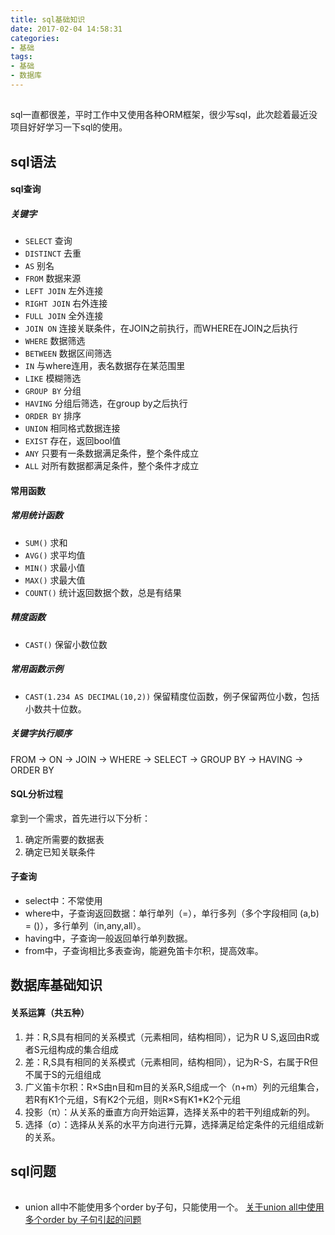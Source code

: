 ```yaml
---
title: sql基础知识
date: 2017-02-04 14:58:31
categories: 
- 基础
tags:
- 基础
- 数据库
---
```


##
sql一直都很差，平时工作中又使用各种ORM框架，很少写sql，此次趁着最近没项目好好学习一下sql的使用。

## sql语法

#### sql查询

##### 关键字

- `SELECT` 查询
- `DISTINCT` 去重
- `AS` 别名
- `FROM` 数据来源
- `LEFT JOIN` 左外连接
- `RIGHT JOIN` 右外连接
- `FULL JOIN` 全外连接
- `JOIN ON` 连接关联条件，在JOIN之前执行，而WHERE在JOIN之后执行
- `WHERE` 数据筛选
- `BETWEEN` 数据区间筛选
- `IN` 与where连用，表名数据存在某范围里
- `LIKE` 模糊筛选
- `GROUP BY` 分组
- `HAVING` 分组后筛选，在group by之后执行
- `ORDER BY` 排序
- `UNION` 相同格式数据连接
- `EXIST` 存在，返回bool值
- `ANY` 只要有一条数据满足条件，整个条件成立
- `ALL` 对所有数据都满足条件，整个条件才成立

#### 常用函数
##### 常用统计函数

- `SUM()` 求和
- `AVG()` 求平均值
- `MIN()` 求最小值
- `MAX()` 求最大值
- `COUNT()` 统计返回数据个数，总是有结果

##### 精度函数

- `CAST()` 保留小数位数

##### 常用函数示例
- `CAST(1.234 AS DECIMAL(10,2))` 保留精度位函数，例子保留两位小数，包括小数共十位数。

##### 关键字执行顺序

FROM -> ON -> JOIN -> WHERE -> SELECT -> GROUP BY -> HAVING -> ORDER BY

#### SQL分析过程

拿到一个需求，首先进行以下分析：
1. 确定所需要的数据表
2. 确定已知关联条件

#### 子查询

- select中：不常使用
- where中，子查询返回数据：单行单列（=），单行多列（多个字段相同 (a,b) = ()），多行单列（in,any,all）。
- having中，子查询一般返回单行单列数据。
- from中，子查询相比多表查询，能避免笛卡尔积，提高效率。


## 数据库基础知识

#### 关系运算（共五种）
1. 并：R,S具有相同的关系模式（元素相同，结构相同），记为R U S,返回由R或者S元组构成的集合组成
2. 差：R,S具有相同的关系模式（元素相同，结构相同），记为R-S，右属于R但不属于S的元组组成
3. 广义笛卡尔积：R×S由n目和m目的关系R,S组成一个（n+m）列的元组集合，若R有K1个元组，S有K2个元组，则R×S有K1*K2个元组
4. 投影（π）：从关系的垂直方向开始运算，选择关系中的若干列组成新的列。
5. 选择（σ）：选择从关系的水平方向进行元算，选择满足给定条件的元组组成新的关系。


#### 


## sql问题

######

- union all中不能使用多个order by子句，只能使用一个。 [关于union all中使用多个order by 子句引起的问题 ](http://blog.chinaunix.net/uid-20449297-id-1676810.html)
